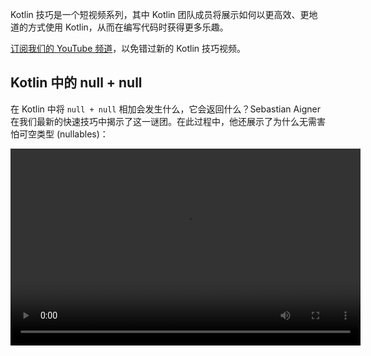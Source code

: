 [//]: # (title: Kotlin 技巧)

Kotlin 技巧是一个短视频系列，其中 Kotlin 团队成员将展示如何以更高效、更地道的方式使用 Kotlin，从而在编写代码时获得更多乐趣。

[订阅我们的 YouTube 频道](https://www.youtube.com/channel/UCP7uiEZIqci43m22KDl0sNw)，以免错过新的 Kotlin 技巧视频。

## Kotlin 中的 null + null

在 Kotlin 中将 `null + null` 相加会发生什么，它会返回什么？Sebastian Aigner 在我们最新的快速技巧中揭示了这一谜团。在此过程中，他还展示了为什么无需害怕可空类型 (nullables)：

<video width="560" height="315" src="https://www.youtube.com/v/wwplVknTza4" title="Kotlin Tips: null + null in Kotlin"/>

## 对集合项进行去重

你的 Kotlin 集合包含重复项吗？需要一个只包含唯一项的集合吗？在此 Kotlin 技巧中，让 Sebastian Aigner 向你展示如何从列表中删除重复项，或将其转换为集合：

<video width="560" height="315" src="https://www.youtube.com/v/ECOf0PeSANw" title="Kotlin Tips: Deduplicating Collection Items"/>

## suspend 和 inline 的奥秘

为什么诸如 [`repeat()`](https://kotlinlang.org/api/latest/jvm/stdlib/kotlin/repeat.html)、[`map()`](https://kotlinlang.org/api/latest/jvm/stdlib/kotlin.collections/map.html) 和 [`filter()`](https://kotlinlang.org/api/latest/jvm/stdlib/kotlin.collections/filter.html) 这样的函数在其 lambda 表达式中接受 suspend 函数，即使它们的签名并未感知协程 (coroutines-aware)？在本期 Kotlin 技巧中，Sebastian Aigner 解开了这个谜团：这与 `inline` 修饰符有关：

<video width="560" height="315" src="https://www.youtube.com/v/R2395u7SdcI" title="Kotlin Tips: The Suspend and Inline Mystery"/>

## 使用完全限定名称解除声明的遮蔽

遮蔽（Shadowing）是指在同一作用域内有两个同名声明。那么，你如何选择呢？在本期 Kotlin 技巧中，Sebastian Aigner 向你展示了一个简单的 Kotlin 技巧，教你如何利用完全限定名称的力量，准确调用你所需的函数：

<video width="560" height="315" src="https://www.youtube.com/v/mJRzF9WtCpU" title="Kotlin Tips: Unshadowing Declarations"/>

## 使用 Elvis 运算符进行返回和抛出

[Elvis 运算符](null-safety.md#elvis-operator) 再次登场！Sebastian Aigner 解释了为什么这个运算符以这位著名歌手命名，以及如何在 Kotlin 中使用 `?:` 进行返回或抛出。幕后的奥秘是什么？是 [Nothing 类型](https://kotlinlang.org/api/latest/jvm/stdlib/kotlin/-nothing.html)。

<video width="560" height="315" src="https://www.youtube.com/v/L8aFK7QrbA8" title="Kotlin Tips: Return and Throw with the Elvis Operator"/>

## 解构声明

借助 [解构声明](destructuring-declarations.md) 在 Kotlin 中，你可以一次性从单个对象创建多个变量。在此视频中，Sebastian Aigner 向你展示了一系列可以解构的内容——包括对 (pairs)、列表 (lists)、映射 (maps) 等。那么你自己的对象呢？Kotlin 的 component 函数也为此提供了解决方案：

<video width="560" height="315" src="https://www.youtube.com/v/zu1PUAvk_Lw" title="Kotlin Tips: Destructuring Declarations"/>

## 带有可空值的运算符函数

在 Kotlin 中，你可以为自己的类重写加法和减法等运算符，并提供自己的逻辑。但如果你想允许其左右两侧都包含 `null` 值，该怎么办？在此视频中，Sebastian Aigner 回答了这个问题：

<video width="560" height="315" src="https://www.youtube.com/v/x2bZJv8i0vw" title="Kotlin Tips: Operator Functions With Nullable Values"/>

## 代码计时

观看 Sebastian Aigner 快速概述 [`measureTimedValue()`](https://kotlinlang.org/api/latest/jvm/stdlib/kotlin.time/measure-timed-value.html) 函数，了解如何为你的代码计时：

<video width="560" height="315" src="https://www.youtube.com/v/j_LEcry7Pms" title="Kotlin Tips: Timing Code"/>

## 改进循环

在此视频中，Sebastian Aigner 将演示如何改进 [循环](control-flow.md#for-loops) 以使你的代码更具可读性、更易理解且更简洁：

<video width="560" height="315" src="https://www.youtube.com/v/i-kyPp1qFBA" title="Kotlin Tips: Improving Loops"/>

## 字符串

在本期节目中，Kate Petrova 展示了三个帮助你在 Kotlin 中使用 [字符串](strings.md) 的技巧：

<video width="560" height="315" src="https://www.youtube.com/v/IL3RLKvWJF4" title="Kotlin Tips: Strings"/>

## Elvis 运算符的更多用法

在此视频中，Sebastian Aigner 将展示如何为 [Elvis 运算符](null-safety.md#elvis-operator) 添加更多逻辑，例如将日志记录到运算符的右侧部分：

<video width="560" height="315" src="https://www.youtube.com/v/L9wqYQ-fXaM" title="Kotlin Tips: The Elvis Operator"/>

## Kotlin 集合

在本期节目中，Kate Petrova 展示了三个帮助你在 Kotlin 中使用 [Kotlin 集合](collections-overview.md) 的技巧：

<video width="560" height="315" src="https://www.youtube.com/v/ApXbm1T_eI4" title="Kotlin Tips: Kotlin Collections"/>

## 接下来？

*   在我们的 [YouTube 播放列表](https://youtube.com/playlist?list=PLlFc5cFwUnmyDrc-mwwAL9cYFkSHoHHz7) 中查看完整的 Kotlin 技巧列表
*   了解如何为[常见用例编写地道的 Kotlin 代码](idioms.md)